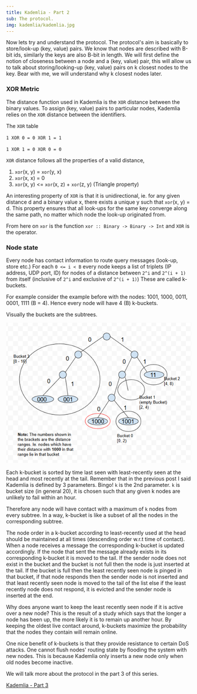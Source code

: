 ```yaml
---
title: Kademlia - Part 2
sub: The protocol.
img: kademlia/kademlia.jpg
---
```


Now lets try and understand the protocol. The protocol's aim is basically to store/look-up (key, value) pairs.
We know that nodes are described with B-bit ids, similarly the keys are also B-bit in length. We will first define
the notion of closeness between a node and a (key, value) pair, this will allow us to talk about storing/looking-up
(key, value) pairs on k closest nodes to the key. Bear with me, we will understand why k closest nodes later.

### XOR Metric

The distance function used in Kademlia is the `XOR` distance between the binary values.
To assign (key, value) pairs to particular nodes, Kademlia relies on the `XOR` distance between the identifiers.
 
The `XOR` table

`1 XOR 0 = 0 XOR 1 = 1`

`1 XOR 1 = 0 XOR 0 = 0`

`XOR` distance follows all the properties of a valid distance,
1. `xor`(x, y) = `xor`(y, x)
2. `xor`(x, x) = 0
3. `xor`(x, y) <= `xor`(x, z) + `xor`(z, y) (Triangle property)

An interesting property of `XOR` is that it is unidirectional, ie. for any given distance d
and a binary value x, there exists a unique y such that `xor`(x, y) = d. This property ensures that
all look-ups for the same key converge along the same path, no matter which node the look-up originated from.

From here on `xor` is the function `xor :: Binary -> Binary -> Int`
and `XOR` is the operator.

### Node state

Every node has contact information to route query messages (look-up, store etc.)
For each `0 <= i < B` every node keeps a list of triplets (IP address, UDP port, ID) for nodes of a distance between `2^i` and `2^(i + 1)` from itself (inclusive of `2^i` and exclusive of `2^(i + 1)`)
These are called k-buckets.

For example consider the example before with the nodes: 1001, 1000, 0011, 0001, 1111 (B = 4).
Hence every node will have 4 (B) k-buckets.

Visually the buckets are the subtrees.

![Buckets Example](/img/kademlia/buckets-example.png)

Each k-bucket is sorted by time last seen with least-recently seen at the head and most recently at the tail.
Remember that in the previous post I said Kademlia is defined by 3 parameters. Bingo! `k` is the 2nd parameter.
`k` is bucket size (in general 20), it is chosen such that any given k nodes are unlikely to fail within an hour.

Therefore any node will have contact with a maximum of `k` nodes from every subtree.
In a way, k-bucket is like a subset of all the nodes in the corresponding subtree.

The node order in a k-bucket according to least-recently used at the head should be maintained at all times (descending order w.r.t time of contact).
When a node receives a message the corresponding k-bucket is updated accordingly.
If the node that sent the message already exists in its corresponding k-bucket it is moved to the tail. 
If the sender node does not exist in the bucket and the bucket is not full then the node is just inserted at the tail.
If the bucket is full then the least recently seen node is pinged in that bucket, 
if that node responds then the sender node is not inserted and that least recently seen node is moved to the tail of the list 
else if the least recently node does not respond, it is evicted and the sender node is inserted at the end.

Why does anyone want to keep the least recently seen node if it is active over a new node?
This is the result of a study which says that the longer a node has been up, the more likely it is to remain up another hour.
By keeping the oldest live contact around, k-buckets maximize the probability that the nodes they contain will remain online.

One nice benefit of k-buckets is that they provide resistance to certain DoS attacks. One cannot flush nodes' routing state by flooding the system with new nodes.
This is because Kademlia only inserts a new node only when old nodes become inactive.

We will talk more about the protocol in the part 3 of this series.

[Kademlia - Part 3](/posts/2019-01-17-kademlia-part-3.html)
